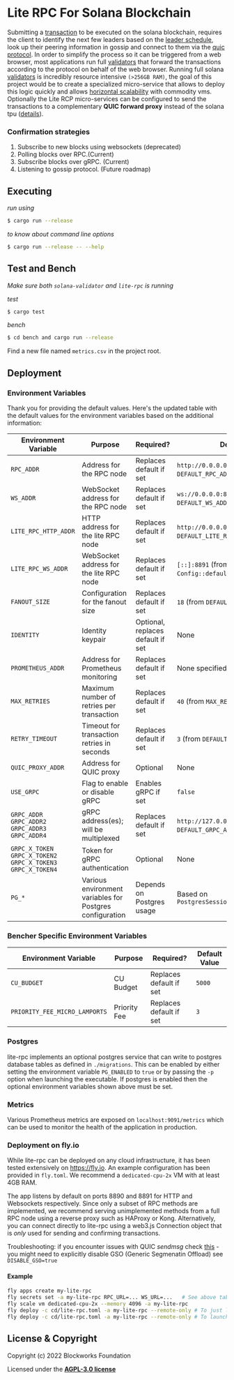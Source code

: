 # Lite RPC For Solana Blockchain 

Submitting a [transaction](https://docs.solana.com/terminology#transaction) to
be executed on the solana blockchain, requires the client to identify the next
few leaders based on the
[leader schedule](https://docs.solana.com/terminology#leader-schedule), look up
their peering information in gossip and connect to them via the
[quic protocol](https://en.wikipedia.org/wiki/QUIC). In order to simplify the
process so it can be triggered from a web browser, most applications run full
[validators](https://docs.solana.com/terminology#validator) that forward the
transactions according to the protocol on behalf of the web browser. Running
full solana [validators](https://docs.solana.com/terminology#validator) is
incredibly resource intensive `(>256GB RAM)`, the goal of this project would be
to create a specialized micro-service that allows to deploy this logic quickly
and allows [horizontal scalability](https://en.wikipedia.org/wiki/Scalability)
with commodity vms. Optionally the Lite RCP micro-services can be configured to
send the transactions to a complementary __QUIC forward proxy__ instead of the
solana tpu ([details](quic-forward-proxy/README.md)).

### Confirmation strategies

1) Subscribe to new blocks using websockets (deprecated)
2) Polling blocks over RPC.(Current) 
3) Subscribe blocks over gRPC.
(Current) 
4) Listening to gossip protocol. (Future roadmap)

## Executing

*run using*
```bash
$ cargo run --release
```

*to know about command line options*
```bash
$ cargo run --release -- --help
```

## Test and Bench

*Make sure both `solana-validator` and `lite-rpc` is running*

*test*
```bash
$ cargo test
```

*bench*
```bash
$ cd bench and cargo run --release
```

Find a new file named `metrics.csv` in the project root.

## Deployment

### Environment Variables

Thank you for providing the default values. Here's the updated table with the default values for the environment variables based on the additional information:

| Environment Variable                                                       | Purpose                                                  | Required?           | Default Value                                  |
|----------------------------------------------------------------------------|----------------------------------------------------------|---------------------|------------------------------------------------|
| `RPC_ADDR`                                                                 | Address for the RPC node                                 | Replaces default if set | `http://0.0.0.0:8899` (from `DEFAULT_RPC_ADDR`) |
| `WS_ADDR`                                                                  | WebSocket address for the RPC node                       | Replaces default if set | `ws://0.0.0.0:8900` (from `DEFAULT_WS_ADDR`)   |
| `LITE_RPC_HTTP_ADDR`                                                       | HTTP address for the lite RPC node                       | Replaces default if set | `http://0.0.0.0:8890` (from `DEFAULT_LITE_RPC_ADDR`) |
| `LITE_RPC_WS_ADDR`                                                         | WebSocket address for the lite RPC node                  | Replaces default if set | `[::]:8891` (from `Config::default_lite_rpc_ws_addr`) |
| `FANOUT_SIZE`                                                              | Configuration for the fanout size                        | Replaces default if set | `18` (from `DEFAULT_FANOUT_SIZE`)             |
| `IDENTITY`                                                                 | Identity keypair                                         | Optional, replaces default if set | None |
| `PROMETHEUS_ADDR`                                                          | Address for Prometheus monitoring                        | Replaces default if set | None specified in provided defaults |
| `MAX_RETRIES`                                                              | Maximum number of retries per transaction                | Replaces default if set | `40` (from `MAX_RETRIES`)                     |
| `RETRY_TIMEOUT`                                                            | Timeout for transaction retries in seconds               | Replaces default if set | `3` (from `DEFAULT_RETRY_TIMEOUT`)            |
| `QUIC_PROXY_ADDR`                                                          | Address for QUIC proxy                                   | Optional | None |
| `USE_GRPC`                                                                 | Flag to enable or disable gRPC                           | Enables gRPC if set | `false` |
| `GRPC_ADDR`<br/>`GRPC_ADDR2`<br/>`GRPC_ADDR3`<br/>`GRPC_ADDR4`             | gRPC address(es); will be multiplexed                    | Replaces default if set | `http://127.0.0.0:10000` (from `DEFAULT_GRPC_ADDR`) |
| `GRPC_X_TOKEN`<br/>`GRPC_X_TOKEN2`<br/>`GRPC_X_TOKEN3`<br/>`GRPC_X_TOKEN4` | Token for gRPC authentication                            | Optional | None |
| `PG_*`                                                                     | Various environment variables for Postgres configuration | Depends on Postgres usage | Based on `PostgresSessionConfig::new_from_env()` |

### Bencher Specific Environment Variables

| Environment Variable          | Purpose      | Required?               | Default Value |
|-------------------------------|--------------|-------------------------|---------------|
| `CU_BUDGET`                   | CU Budget    | Replaces default if set | `5000`        |
| `PRIORITY_FEE_MICRO_LAMPORTS` | Priority Fee | Replaces default if set | `3`           |


### Postgres
lite-rpc implements an optional postgres service that can write to postgres
database tables as defined in `./migrations`. This can be enabled by either
setting the environment variable `PG_ENABLED` to `true` or by passing the `-p`
option when launching the executable. If postgres is enabled then the optional
environment variables shown above must be set.

### Metrics
Various Prometheus metrics are exposed on `localhost:9091/metrics` which can be
used to monitor the health of the application in production.

### Deployment on fly.io
While lite-rpc can be deployed on any cloud infrastructure, it has been tested
extensively on https://fly.io. An example configuration has been provided in
`fly.toml`. We recommend a `dedicated-cpu-2x` VM with at least 4GB RAM.

The app listens by default on ports 8890 and 8891 for HTTP and Websockets
respectively. Since only a subset of RPC methods are implemented, we recommend
serving unimplemented methods from a full RPC node using a reverse proxy such as
HAProxy or Kong. Alternatively, you can connect directly to lite-rpc using a
web3.js Connection object that is _only_ used for sending and confirming
transactions.

Troubleshooting: if you encounter issues with QUIC _sendmsg_ check
[this](https://github.com/blockworks-foundation/lite-rpc/issues/199) - you might
need to explicitly disable GSO (Generic Segmenatin Offload) see
```DISABLE_GSO=true```

#### Example
```bash
fly apps create my-lite-rpc
fly secrets set -a my-lite-rpc RPC_URL=... WS_URL=...   # See above table for env options
fly scale vm dedicated-cpu-2x --memory 4096 -a my-lite-rpc
fly deploy -c cd/lite-rpc.toml -a my-lite-rpc --remote-only # To just launch lite-rpc
fly deploy -c cd/lite-rpc.toml -a my-lite-rpc --remote-only # To launch lite-rpc with proxy mode
```

## License & Copyright

Copyright (c) 2022 Blockworks Foundation

Licensed under the **[AGPL-3.0 license](LICENSE)**


